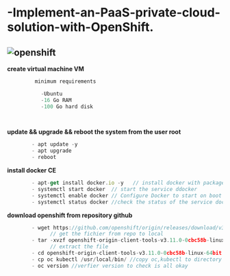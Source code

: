 # -Implement-an-PaaS-private-cloud-solution-with-OpenShift.
![openshift](https://upload.wikimedia.org/wikipedia/commons/thumb/3/3a/OpenShift-LogoType.svg/langfr-330px-OpenShift-LogoType.svg.png)
----------------------------------------------------------------------

**create virtual machine VM**


```go
         minimum requirements 

           -Ubuntu
           -16 Go RAM
           -100 Go hard disk 

           
```           

**update && upgrade && reboot the system from the user root**

```js
        - apt update -y
        - apt upgrade 
        - reboot 
```
**install docker CE**

```js
        - apt-get install docker.io -y   // install docker with package manager apt-get
        - systemctl start docker  // start the service ddocker 
        - systemctl enable docker // Configure Docker to start on boot with systemd
        - systemctl status docker //check the status of the service docker 
```
**download openshift from repository github** 

```js
        - wget https://github.com/openshift/origin/releases/download/v3.11.0/openshift-origin-client-tools-v3.11.0-0cbc58b-linux-64bit.tar.gz 
              // get the fichier from repo to local 
        - tar -xvzf openshift-origin-client-tools-v3.11.0-0cbc58b-linux-64bit.tar.gz
              // extract the file 
        - cd openshift-origin-client-tools-v3.11.0-0cbc58b-linux-64bit // change directory to the file 
        - cp oc kubectl /usr/local/bin/ //copy oc,kubectl to directory bin 
        - oc version //verfier version to check is all okay

```
